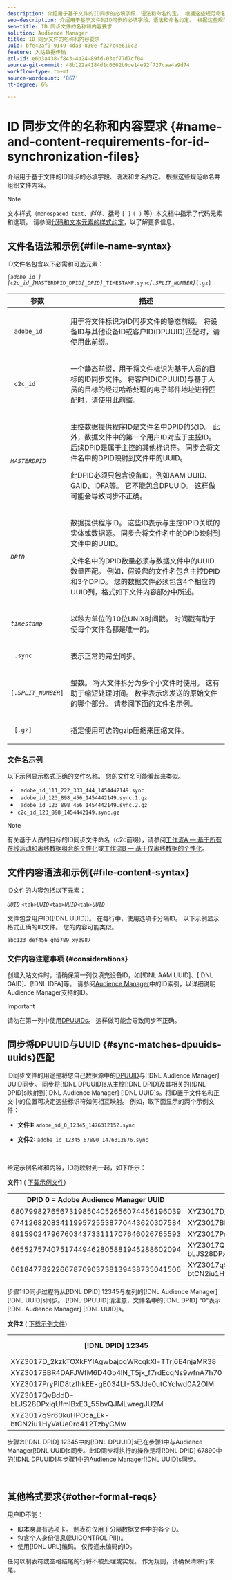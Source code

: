 ```yaml
---
description: 介绍用于基于文件的ID同步的必填字段、语法和命名约定。 根据这些规范命名并组织文件内容。
seo-description: 介绍用于基于文件的ID同步的必填字段、语法和命名约定。 根据这些规范命名并组织文件内容。
seo-title: ID 同步文件的名称和内容要求
solution: Audience Manager
title: ID 同步文件的名称和内容要求
uuid: bfe42af9-9149-4da3-830e-f227c4e610c2
feature: 入站数据传输
exl-id: e6b3a438-f843-4a24-89fd-03ef77d7cf04
source-git-commit: 48b122a4184d1c0662b9de14e92f727caa4a9d74
workflow-type: tm+mt
source-wordcount: '867'
ht-degree: 6%

---
```


# ID 同步文件的名称和内容要求 {#name-and-content-requirements-for-id-synchronization-files}

介绍用于基于文件的ID同步的必填字段、语法和命名约定。 根据这些规范命名并组织文件内容。

>[!NOTE]
>
>文本样式（`monospaced text`、*斜体*、括号 `[ ]` `( )` 等）本文档中指示了代码元素和选项。 请参阅[代码和文本元素的样式约定](../../../reference/code-style-elements.md)，以了解更多信息。

## 文件名语法和示例{#file-name-syntax}

<!-- c_file_based_id_sync.xml -->

ID文件名包含以下必需和可选元素：

*`[adobe_id_]`* *`[c2c_id_]`*`MASTERDPID_DPID`*`[_DPID]`*`_TIMESTAMP.sync`*`[.SPLIT_NUMBER]`*`[.gz]`

<table id="table_727A465D7C38419CA0750EF32DEDA2FD"> 
 <thead> 
  <tr> 
   <th colname="col1" class="entry"> 参数 </th> 
   <th colname="col2" class="entry"> 描述 </th> 
  </tr> 
 </thead>
 <tbody> 
  <tr> 
   <td colname="col1"> <p> <code> adobe_id</code> </p> </td> 
   <td colname="col2"> <p>用于将文件标识为ID同步文件的静态前缀。 将设备ID与其他设备ID或客户ID(DPUUID)匹配时，请使用此前缀。  </p> </td> 
  </tr> 
  <tr> 
   <td colname="col1"> <p> <code> c2c_id</code> </p> </td> 
   <td colname="col2"> <p>一个静态前缀，用于将文件标识为基于人员的目标的ID同步文件。 将客户ID(DPUUID)与基于人员的目标的经过哈希处理的电子邮件地址进行匹配时，请使用此前缀。  </p> </td> 
  </tr> 
  <tr> 
   <td colname="col1"><code><i>MASTERDPID</i></code> </td> 
   <td colname="col2"> <p>主控数据提供程序ID是文件名中DPID的父ID。 此外，数据文件中的第一个用户ID对应于主控ID。 后续DPID是属于主控的其他标识符。 同步会将文件名中的DPID映射到文件中的UUID。</p> <p>此DPID必须只包含设备ID，例如AAM UUID、GAID、IDFA等。 它不能包含DPUUID。 这样做可能会导致同步不正确。</p>  </td> 
  </tr> 
  <tr> 
   <td colname="col1"> <p> <code><i>DPID</i></code> </p> </td> 
   <td colname="col2"> <p>数据提供程序ID。 这些ID表示与主控DPID关联的实体或数据源。 同步会将文件名中的DPID映射到文件中的UUID。 </p> <p>文件名中的DPID数量必须与数据文件中的UUID数量匹配。 例如，假设您的文件名包含主控DPID和3个DPID。 您的数据文件必须包含4个相应的UUID列，格式如下文件内容部分中所述。 </p> </td> 
  </tr> 
  <tr> 
   <td colname="col1"><code><i>timestamp</i></code> </td> 
   <td colname="col2"> <p>以秒为单位的10位UNIX时间戳。 时间戳有助于使每个文件名都是唯一的。 </p> </td> 
  </tr> 
  <tr> 
   <td colname="col1"> <p> <code> .sync</code> </p> </td> 
   <td colname="col2"> <p>表示正常的完全同步。 </p> </td> 
  </tr> 
  <tr> 
   <td colname="col1"> <p> <code>[<i>.SPLIT_NUMBER</i>]</code> </p> </td> 
   <td colname="col2"> <p>整数。 将大文件拆分为多个小文件时使用。 这有助于缩短处理时间。 数字表示您发送的原始文件的哪个部分。 请参阅下面的文件名示例。 </p> </td> 
  </tr> 
  <tr> 
   <td colname="col1"> <p> <code> [.gz]</code> </p> </td> 
   <td colname="col2"> <p>指定使用可选的gzip压缩来压缩文件。 </p> </td> 
  </tr> 
 </tbody> 
</table>

### 文件名示例

以下示例显示格式正确的文件名称。 您的文件名可能看起来类似。

<ul class="simplelist"> 
 <li> <code> adobe_id_111_222_333_444_1454442149.sync</code> </li> 
 <li> <code> adobe_id_123_898_456_1454442149.sync.1.gz</code> </li> 
 <li> <code> adobe_id_123_898_456_1454442149.sync.2.gz</code> </li> 
 <li> <code>c2c_id_123_898_1454442149.sync.gz</code> </li> 
</ul>

>[!NOTE]
> 有关基于人员的目标的ID同步文件命名（c2c前缀），请参阅[工作流A — 基于所有在线活动和离线数据组合的个性化](../../../features/destinations/people-based-destinations-workflow-combined.md)或[工作流B — 基于仅离线数据的个性化](../../../features/destinations/people-based-destinations-workflow-offline.md)。

## 文件内容语法和示例{#file-content-syntax}

ID文件的内容包括以下元素：

*`UUID`* `<tab>`*`UUID`*`<tab>`*`UUID`*`<tab>`*`UUID`*

文件包含用户ID([!DNL UUID])。 在每行中，使用选项卡分隔ID。 以下示例显示格式正确的ID文件。 您的内容可能类似。

```
abc123 def456 ghi789 xyz987
```

### 文件内容注意事项 {#considerations}

创建入站文件时，请确保第一列仅填充设备ID，如[!DNL AAM UUID]、[!DNL GAID]、[!DNL IDFA]等。 请参阅[Audience Manager](../../../reference/ids-in-aam.md)中的ID索引，以详细说明Audience Manager支持的ID。

>[!IMPORTANT]
>
>请勿在第一列中使用[DPUUIDs](../../../reference/ids-in-aam.md)。 这样做可能会导致同步不正确。

## 同步将DPUUID与UUID {#sync-matches-dpuuids-uuids}匹配

ID同步文件的用途是将您自己数据源中的[DPUUID](../../../reference/ids-in-aam.md)与[!DNL Audience Manager] UUID同步。 同步将[!DNL DPUUID]s从主控[!DNL DPID]及其相关的[!DNL DPID]s映射到[!DNL Audience Manager] [!DNL UUID]s。将ID置于文件名和正文中的位置可决定这些标识符如何相互映射。 例如，取下面显示的两个示例文件：

* **文件1:** `adobe_id_0_12345_1476312152.sync`

* **文件2:**  `adobe_id_12345_67890_1476312876.sync`

<br/>

给定示例名称和内容，ID将映射到一起，如下所示：

**文件1** ( [下载示例文件](assets/adobe_id_0_12345_1476312152.sync))

| DPID 0 = Adobe Audience Manager UUID | DPID 12345 |
|---|---|
| 68079982765673198504052656074456196039 | XYZ3017D_2kzkTOXkFYIAgwbajoqWRcqkXl-TTrj6E4njaMR38 |
| 67412682083411995725538770443620307584 | XYZ3017BBR4DAFJWfM6D4Gb4lN_T5jk_f7rdEcqNs9wfnA7h70 |
| 89159024796760343733111707646026765593 | XYZ3017PryPID8tzfhkEE-gE034LI-53Jde0utCYcIwd0A2OlM |
| 66552757407517449462805881945288602094 | XYZ3017QvBddD-bLJS28DPxiqUfmIBxE3_55bvQJMLwregJU2M |
| 66184778222667870903738139438735041506 | XYZ3017q9r60kuHPOca_Ek-btCN2iu1HyVaUe0rd412TzbyCMw |

步骤1:ID同步过程将从[!DNL DPID] 12345与左列的[!DNL Audience Manager] [!DNL UUID]s同步。 [!DNL DPUUID]请注意，文件名中的[!DNL DPID] &quot;0&quot;表示[!DNL Audience Manager] [!DNL UUID]s。
<br/>

**文件2** ( [下载示例文件](assets/adobe_id_12345_67890_1477846458.sync))

| [!DNL DPID] 12345 | [!DNL DPID] 67890 |
|---|---|
| XYZ3017D_2kzkTOXkFYIAgwbajoqWRcqkXl-TTrj6E4njaMR38 | 4598060374 |
| XYZ3017BBR4DAFJWfM6D4Gb4lN_T5jk_f7rdEcqNs9wfnA7h70 | 4581274262 |
| XYZ3017PryPID8tzfhkEE-gE034LI-53Jde0utCYcIwd0A2OlM | 4392434426 |
| XYZ3017QvBddD-bLJS28DPxiqUfmIBxE3_55bvQJMLwregJU2M | 2351382994 |
| XYZ3017q9r60kuHPOca_Ek-btCN2iu1HyVaUe0rd412TzbyCMw | 4601584763 |

步骤2:[!DNL DPID] 12345中的[!DNL DPUUID]s已在步骤1中与Audience Manager[!DNL UUID]s同步。此ID同步将执行的操作是将[!DNL DPID] 67890中的[!DNL DPUUID]与步骤1中的Audience Manager[!DNL UUID]s同步。

<br/>

## 其他格式要求{#other-format-reqs}

用户ID不能：

* ID本身具有选项卡。 制表符仅用于分隔数据文件中的各个ID。
* 包含个人身份信息([!UICONTROL PII])。
* 使用[!DNL URL]编码。 仅传递未编码的ID。

任何以制表符或空格结尾的行将不被处理或实现。 作为规则，请确保清除行末尾。
